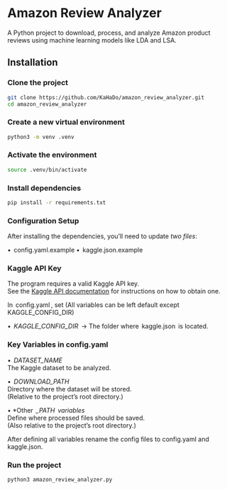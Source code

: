 # Amazon Review Analyzer

A Python project to download, process, and analyze Amazon product reviews using machine learning models like LDA and LSA.

## Installation

### Clone the project

```bash 
git clone https://github.com/KaHaDo/amazon_review_analyzer.git
cd amazon_review_analyzer
```

### Create a new virtual environment 

```bash 
python3 -m venv .venv
```

### Activate the environment

```bash 
source .venv/bin/activate
```

### Install dependencies

```bash 
pip install -r requirements.txt
```

### Configuration Setup

After installing the dependencies, you’ll need to update *two files*:

•⁠  ⁠⁠ config.yaml.example
•⁠  ⁠⁠ kaggle.json.example

### Kaggle API Key

The program requires a valid Kaggle API key.  
See the [Kaggle API documentation](https://www.kaggle.com/docs/api) for instructions on how to obtain one.

In ⁠ config.yaml ⁠, set (All variables can be left default except KAGGLE_CONFIG_DIR)

•⁠  ⁠*⁠ KAGGLE_CONFIG_DIR ⁠* → The folder where ⁠ kaggle.json ⁠ is located.

### Key Variables in ⁠config.yaml ⁠

•⁠  ⁠*⁠ DATASET_NAME ⁠*  
    The Kaggle dataset to be analyzed.
    
•⁠  ⁠*⁠ DOWNLOAD_PATH ⁠*  
    Directory where the dataset will be stored.  
    (Relative to the project’s root directory.)
    
•⁠  ⁠*Other ⁠ *_PATH ⁠ variables*  
    Define where processed files should be saved.  
    (Also relative to the project’s root directory.)

After defining all variables rename the config files to config.yaml and kaggle.json.

### Run the project

```bash 
python3 amazon_review_analyzer.py
```
